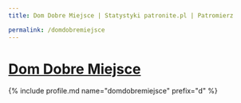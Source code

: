 ```yaml
---
title: Dom Dobre Miejsce | Statystyki patronite.pl | Patromierz

permalink: /domdobremiejsce
---
```


# [Dom Dobre Miejsce](https://patronite.pl/domdobremiejsce)

{% include profile.md name="domdobremiejsce" prefix="d" %}
